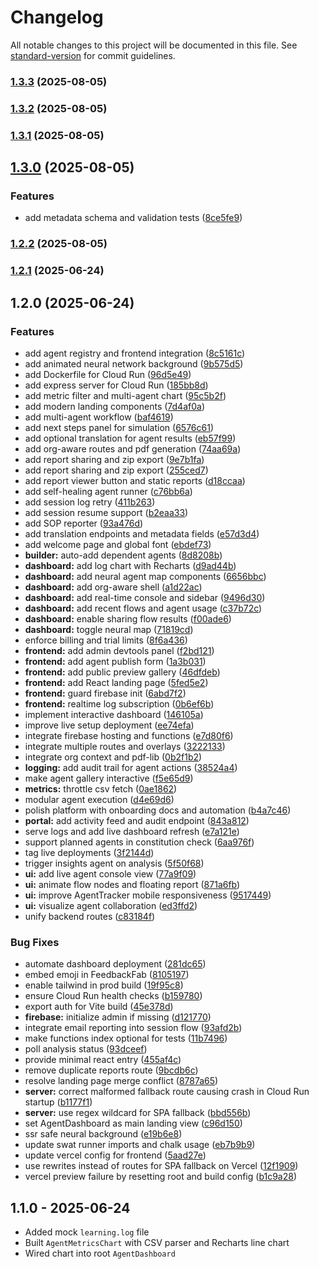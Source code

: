 # Changelog

All notable changes to this project will be documented in this file. See [standard-version](https://github.com/conventional-changelog/standard-version) for commit guidelines.

### [1.3.3](https://github.com/Csp-Ai/ai-agent-systems/compare/v1.3.2...v1.3.3) (2025-08-05)

### [1.3.2](https://github.com/Csp-Ai/ai-agent-systems/compare/v1.3.1...v1.3.2) (2025-08-05)

### [1.3.1](https://github.com/Csp-Ai/ai-agent-systems/compare/v1.3.0...v1.3.1) (2025-08-05)

## [1.3.0](https://github.com/Csp-Ai/ai-agent-systems/compare/v1.2.2...v1.3.0) (2025-08-05)


### Features

* add metadata schema and validation tests ([8ce5fe9](https://github.com/Csp-Ai/ai-agent-systems/commit/8ce5fe9a20ba7749899d89024b443bbb2870e837))

### [1.2.2](https://github.com/Csp-Ai/ai-agent-systems/compare/v1.2.1...v1.2.2) (2025-08-05)

### [1.2.1](https://github.com/Csp-Ai/ai-agent-systems/compare/v1.2.0...v1.2.1) (2025-06-24)

## 1.2.0 (2025-06-24)


### Features

* add agent registry and frontend integration ([8c5161c](https://github.com/Csp-Ai/ai-agent-systems/commit/8c5161c9cd06b6e98b2b20c278efd5d85fcdc388))
* add animated neural network background ([9b575d5](https://github.com/Csp-Ai/ai-agent-systems/commit/9b575d5a54ebba8168730b47d0473f0ea8969a3c))
* add Dockerfile for Cloud Run ([96d5e49](https://github.com/Csp-Ai/ai-agent-systems/commit/96d5e49f6d556d28e7f8a64c14e691f9b484c0d3))
* add express server for Cloud Run ([185bb8d](https://github.com/Csp-Ai/ai-agent-systems/commit/185bb8d7bc6ac17ca2028ea5089201eae5d4736b))
* add metric filter and multi-agent chart ([95c5b2f](https://github.com/Csp-Ai/ai-agent-systems/commit/95c5b2f321ef58da95ee7a873f065aca457d4e89))
* add modern landing components ([7d4af0a](https://github.com/Csp-Ai/ai-agent-systems/commit/7d4af0acfe6fafbf59d4200c92889c78461ef599))
* add multi-agent workflow ([baf4619](https://github.com/Csp-Ai/ai-agent-systems/commit/baf4619284dfca7a8892a294fddf3e7ca56682e7))
* add next steps panel for simulation ([6576c61](https://github.com/Csp-Ai/ai-agent-systems/commit/6576c6159ddf68485dc5752ba0a4a38725706060))
* add optional translation for agent results ([eb57f99](https://github.com/Csp-Ai/ai-agent-systems/commit/eb57f993f58adf91d0a2d4a332595ba05f5a4f1c))
* add org-aware routes and pdf generation ([74aa69a](https://github.com/Csp-Ai/ai-agent-systems/commit/74aa69a3b60a35bb5b83c7d3448e7239799f895a))
* add report sharing and zip export ([9e7b1fa](https://github.com/Csp-Ai/ai-agent-systems/commit/9e7b1fad2c3b1d552d13005138c259f764dc3621))
* add report sharing and zip export ([255ced7](https://github.com/Csp-Ai/ai-agent-systems/commit/255ced7dad06faf1858ccb066d8f529592fa603d))
* add report viewer button and static reports ([d18ccaa](https://github.com/Csp-Ai/ai-agent-systems/commit/d18ccaa7665f220919695b929bca5b45cbc7726a))
* add self-healing agent runner ([c76bb6a](https://github.com/Csp-Ai/ai-agent-systems/commit/c76bb6acd901630b1e2887a9833e786d822cd472))
* add session log retry ([411b263](https://github.com/Csp-Ai/ai-agent-systems/commit/411b263b66bc6751eb2769d0bbf413801724195c))
* add session resume support ([b2eaa33](https://github.com/Csp-Ai/ai-agent-systems/commit/b2eaa33da04a1d30a797dd308cf9a56a09d310f8))
* add SOP reporter ([93a476d](https://github.com/Csp-Ai/ai-agent-systems/commit/93a476d283e7f661f56506d25c571669b5891bb6))
* add translation endpoints and metadata fields ([e57d3d4](https://github.com/Csp-Ai/ai-agent-systems/commit/e57d3d42debf67748315088e9e9df593d008f46e))
* add welcome page and global font ([ebdef73](https://github.com/Csp-Ai/ai-agent-systems/commit/ebdef73e25241488606cb580b91487daf8c1ecc2))
* **builder:** auto-add dependent agents ([8d8208b](https://github.com/Csp-Ai/ai-agent-systems/commit/8d8208bc905af36479852a483a5647144d1c34e6))
* **dashboard:** add log chart with Recharts ([d9ad44b](https://github.com/Csp-Ai/ai-agent-systems/commit/d9ad44b919f82d912ec11dea37f4a37077d0484e))
* **dashboard:** add neural agent map components ([6656bbc](https://github.com/Csp-Ai/ai-agent-systems/commit/6656bbc723adf61e1ba5f1a8daff1ad691ecc495))
* **dashboard:** add org-aware shell ([a1d22ac](https://github.com/Csp-Ai/ai-agent-systems/commit/a1d22acd29fde1d08f13e476ca1131948817fe26))
* **dashboard:** add real-time console and sidebar ([9496d30](https://github.com/Csp-Ai/ai-agent-systems/commit/9496d3020de55d3e836ddcee61ec4aabb2ca6a42))
* **dashboard:** add recent flows and agent usage ([c37b72c](https://github.com/Csp-Ai/ai-agent-systems/commit/c37b72ccc43bb0bd5bdc3ef0934e114ca49eef11))
* **dashboard:** enable sharing flow results ([f00ade6](https://github.com/Csp-Ai/ai-agent-systems/commit/f00ade60b799cc4ca6bf80210a3edeb6e7fc75f0))
* **dashboard:** toggle neural map ([71819cd](https://github.com/Csp-Ai/ai-agent-systems/commit/71819cdf75a9301bb45ad5ded5007c5d6ae87a36))
* enforce billing and trial limits ([8f6a436](https://github.com/Csp-Ai/ai-agent-systems/commit/8f6a436b4f01655b5abb73e2405b806f3e486e47))
* **frontend:** add admin devtools panel ([f2bd121](https://github.com/Csp-Ai/ai-agent-systems/commit/f2bd121ce2a67db873387271f4c15d7ce821b0d2))
* **frontend:** add agent publish form ([1a3b031](https://github.com/Csp-Ai/ai-agent-systems/commit/1a3b0319256262a37af44352d98b8b3a961300e2))
* **frontend:** add public preview gallery ([46dfdeb](https://github.com/Csp-Ai/ai-agent-systems/commit/46dfdeb6fe1c0e2a78faee1534d7da74c73f66e9))
* **frontend:** add React landing page ([5fed5e2](https://github.com/Csp-Ai/ai-agent-systems/commit/5fed5e2843af321ac13e1db8f4f2a86a3e5a9412))
* **frontend:** guard firebase init ([6abd7f2](https://github.com/Csp-Ai/ai-agent-systems/commit/6abd7f2666acd5d700fadfee5902e85d756c0aa0))
* **frontend:** realtime log subscription ([0b6ef6b](https://github.com/Csp-Ai/ai-agent-systems/commit/0b6ef6b32e21e5168a0aaaf0f2675fccb6cee04f))
* implement interactive dashboard ([146105a](https://github.com/Csp-Ai/ai-agent-systems/commit/146105a2f8a3721d725fc77586cdf879c406f1bd))
* improve live setup deployment ([ee74efa](https://github.com/Csp-Ai/ai-agent-systems/commit/ee74efa814f104addecb40f60908ea344a8ed2ce))
* integrate firebase hosting and functions ([e7d80f6](https://github.com/Csp-Ai/ai-agent-systems/commit/e7d80f692df544b3456014c41df2f4103eb9dc2e))
* integrate multiple routes and overlays ([3222133](https://github.com/Csp-Ai/ai-agent-systems/commit/322213386ebfce0d3c89547450782765a140f5bf))
* integrate org context and pdf-lib ([0b2f1b2](https://github.com/Csp-Ai/ai-agent-systems/commit/0b2f1b290eab28f3a611727f6913872a1d4299dd))
* **logging:** add audit trail for agent actions ([38524a4](https://github.com/Csp-Ai/ai-agent-systems/commit/38524a4b11ba7ae5b87aa22ff58d48095cfab43b))
* make agent gallery interactive ([f5e65d9](https://github.com/Csp-Ai/ai-agent-systems/commit/f5e65d96e781388abdf63917cc87b527e207faf6))
* **metrics:** throttle csv fetch ([0ae1862](https://github.com/Csp-Ai/ai-agent-systems/commit/0ae18629932ba9591ead8347ac2aee4e4635bbf6))
* modular agent execution ([d4e69d6](https://github.com/Csp-Ai/ai-agent-systems/commit/d4e69d694f61cc702e863e56f1d2d3bdf0c97c7b))
* polish platform with onboarding docs and automation ([b4a7c46](https://github.com/Csp-Ai/ai-agent-systems/commit/b4a7c4655b1feaebd318242fda65844edfb0409c))
* **portal:** add activity feed and audit endpoint ([843a812](https://github.com/Csp-Ai/ai-agent-systems/commit/843a812e3cf0f83086f3478d5f8f3eef3f43ef2a))
* serve logs and add live dashboard refresh ([e7a121e](https://github.com/Csp-Ai/ai-agent-systems/commit/e7a121e3b133e11b988678cd4d3658388c92f23f))
* support planned agents in constitution check ([6aa976f](https://github.com/Csp-Ai/ai-agent-systems/commit/6aa976fac747df874eace2c4e7fa87fffc08de0f))
* tag live deployments ([3f2144d](https://github.com/Csp-Ai/ai-agent-systems/commit/3f2144de3d04e1b63218e4c12919dc99681dafba))
* trigger insights agent on analysis ([5f50f68](https://github.com/Csp-Ai/ai-agent-systems/commit/5f50f6820249b16d54dcfc6a0a4f53572a043aa0))
* **ui:** add live agent console view ([77a9f09](https://github.com/Csp-Ai/ai-agent-systems/commit/77a9f0953769eae9bae1c76353b6b6dad2cd4014))
* **ui:** animate flow nodes and floating report ([871a6fb](https://github.com/Csp-Ai/ai-agent-systems/commit/871a6fb13b299b2f3a8b536b2435ffafcb572aaa))
* **ui:** improve AgentTracker mobile responsiveness ([9517449](https://github.com/Csp-Ai/ai-agent-systems/commit/9517449ae67b432f0a8403933e99b6a2d2bd2aa6))
* **ui:** visualize agent collaboration ([ed3ffd2](https://github.com/Csp-Ai/ai-agent-systems/commit/ed3ffd27ff0cbbb64c1d28ed90c4ad8ad8f61ff2))
* unify backend routes ([c83184f](https://github.com/Csp-Ai/ai-agent-systems/commit/c83184f2fb6ee66c572dbc4acf0eb84aac6ad90c))


### Bug Fixes

* automate dashboard deployment ([281dc65](https://github.com/Csp-Ai/ai-agent-systems/commit/281dc6542454a4dd5dd60e83e470ba30ebdfd5e2))
* embed emoji in FeedbackFab ([8105197](https://github.com/Csp-Ai/ai-agent-systems/commit/8105197beaea527a8f11825b437c8235034dad2f))
* enable tailwind in prod build ([19f95c8](https://github.com/Csp-Ai/ai-agent-systems/commit/19f95c840a5eadf1e74254b6d053bd5e32fa9ac4))
* ensure Cloud Run health checks ([b159780](https://github.com/Csp-Ai/ai-agent-systems/commit/b1597806d428650c129d00c4e93b95a5f3ed8a37))
* export auth for Vite build ([45e378d](https://github.com/Csp-Ai/ai-agent-systems/commit/45e378d537a4473418856e3c36ae589da42f7f53))
* **firebase:** initialize admin if missing ([d121770](https://github.com/Csp-Ai/ai-agent-systems/commit/d1217706d82e297f4b5507af1641bd8163fa0b8a))
* integrate email reporting into session flow ([93afd2b](https://github.com/Csp-Ai/ai-agent-systems/commit/93afd2b718f249ee246ee058e3dfc90aaed27b20))
* make functions index optional for tests ([11b7496](https://github.com/Csp-Ai/ai-agent-systems/commit/11b749636cb72166c2f7fbce0c6c97acdbd57b80))
* poll analysis status ([93dceef](https://github.com/Csp-Ai/ai-agent-systems/commit/93dceefb377c773ac02b7a361ab2725b55d757f1))
* provide minimal react entry ([455af4c](https://github.com/Csp-Ai/ai-agent-systems/commit/455af4c5691548a6c00fd71823662421ab3a103e))
* remove duplicate reports route ([9bcdb6c](https://github.com/Csp-Ai/ai-agent-systems/commit/9bcdb6c0f8b33503611cf4a40a515012ef8fd84d))
* resolve landing page merge conflict ([8787a65](https://github.com/Csp-Ai/ai-agent-systems/commit/8787a650d0c232d19aef51c6f6d7beb941b400f4))
* **server:** correct malformed fallback route causing crash in Cloud Run startup ([b1177f1](https://github.com/Csp-Ai/ai-agent-systems/commit/b1177f140930655c2db370b425b74d2635c8d509))
* **server:** use regex wildcard for SPA fallback ([bbd556b](https://github.com/Csp-Ai/ai-agent-systems/commit/bbd556b81b76e8ac690db74ff85e5f82657f2a98))
* set AgentDashboard as main landing view ([c96d150](https://github.com/Csp-Ai/ai-agent-systems/commit/c96d15099fae22e8426838a65e418de02de49e1b))
* ssr safe neural background ([e19b6e8](https://github.com/Csp-Ai/ai-agent-systems/commit/e19b6e845e3c1a96920f30e12a34abd97d9bb44d))
* update swat runner imports and chalk usage ([eb7b9b9](https://github.com/Csp-Ai/ai-agent-systems/commit/eb7b9b922afe0f20dc8d449ede65823ff8d3b539))
* update vercel config for frontend ([5aad27e](https://github.com/Csp-Ai/ai-agent-systems/commit/5aad27e1edd0bb1b5ccfdcd1d3ae8cb5863a75d7))
* use rewrites instead of routes for SPA fallback on Vercel ([12f1909](https://github.com/Csp-Ai/ai-agent-systems/commit/12f1909ee7ed2949450e6a0e251ad804d7f46cdc))
* vercel preview failure by resetting root and build config ([b1c9a28](https://github.com/Csp-Ai/ai-agent-systems/commit/b1c9a28c6897bf963abf6d4235969f55c96a119e))

## 1.1.0 - 2025-06-24

- Added mock `learning.log` file
- Built `AgentMetricsChart` with CSV parser and Recharts line chart
- Wired chart into root `AgentDashboard`
